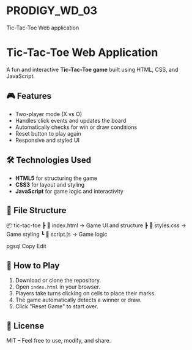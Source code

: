 # PRODIGY_WD_03
Tic-Tac-Toe Web application
# Tic-Tac-Toe Web Application

A fun and interactive **Tic-Tac-Toe game** built using HTML, CSS, and JavaScript.

## 🎮 Features

- Two-player mode (X vs O)
- Handles click events and updates the board
- Automatically checks for win or draw conditions
- Reset button to play again
- Responsive and styled UI

## 🛠️ Technologies Used

- **HTML5** for structuring the game
- **CSS3** for layout and styling
- **JavaScript** for game logic and interactivity

## 📂 File Structure
📦 tic-tac-toe
┣ 📄 index.html → Game UI and structure
┣ 📄 styles.css → Game styling
┗ 📄 script.js → Game logic

pgsql
Copy
Edit

## 🚀 How to Play

1. Download or clone the repository.
2. Open `index.html` in your browser.
3. Players take turns clicking on cells to place their marks.
4. The game automatically detects a winner or draw.
5. Click "Reset Game" to start over.

## 📃 License

MIT – Feel free to use, modify, and share.
